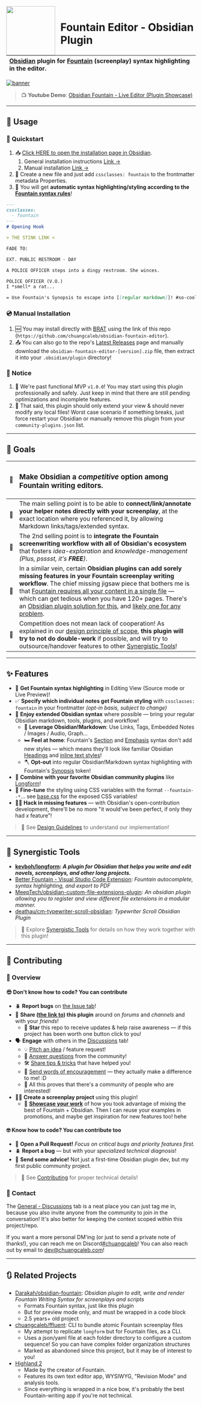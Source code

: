 <img align="left" width="130ch" style='margin-right:1em' src="./docs/assets/obsidian-fountain-editor-logo.svg"/>

# Fountain Editor - Obsidian Plugin

| **[Obsidian](https://obsidian.md) plugin for [Fountain](https://fountain.io) (screenplay) syntax highlighting in the editor.** |
| :----------------------------------------------------------------------------------------------------------------------------- |

[![banner](docs/assets/banner.png)](https://youtu.be/GORryaw32sI "Obsidian Fountain - Live Editor (Plugin Showcase)")

> 📺 **Youtube Demo**: [Obsidian Fountain - Live Editor (Plugin Showcase)](https://youtu.be/GORryaw32sI)

---

<!--
## FAQ
- What is Obsidian?
- What is Markdown?
- What is Fountain?
- Why this plugin?
-->

## 🔨 Usage

### 🏁 Quickstart

1. 📥 [Click HERE to open the installation page in Obsidian](https://obsidian.md/plugins?id=fountain-editor).
    1. General installation instructions [Link →](https://help.obsidian.md/Extending+Obsidian/Community+plugins)
    2. Manual installation [Link →](#-manual-installation)
2. 📄 Create a new file and just add `cssclasses: fountain` to the frontmatter metadata Properties.
3. 🎨 You will get **automatic syntax highlighting/styling according to the [Fountain syntax rules](https://fountain.io/syntax/)**!

```markdown
---
cssclasses:
  - fountain
---
# Opening Hook

> THE STINK LINK <

FADE TO:

EXT. PUBLIC RESTROOM - DAY

A POLICE OFFICER steps into a dingy restroom. She winces.

POLICE OFFICER (V.O.)
I *smell* a rat...

= Use Fountain's Synopsis to escape into [[regular markdown]]! #so-cool
```

<!-- DOCS: Where to start -->

### 💿 Manual Installation

1. 🆕 You may install directly with [BRAT](https://github.com/TfTHacker/obsidian42-brat) using the link of this repo (`https://github.com/chuangcaleb/obsidian-fountain-editor`).
2. 📤 You can also go to the repo's [Latest Releases](https://github.com/chuangcaleb/obsidian-fountain-editor/releases/latest/) page and manually download the `obsidian-fountain-editor-[version].zip` file, then extract it into your `.obsidian/plugin` directory!

### 📢 Notice

1. 🎉 We're past functional MVP `v1.0.0`! You may start using this plugin professionally and safely. Just keep in mind that there are still pending optimizations and incomplete features.
2. 🛟 That said, this plugin should only extend your view & should never modify any local files! Worst case scenario if something breaks, just force restart your Obsidian or manually remove this plugin from your `community-plugins.json` list.

---

## 🎯 Goals

| 📍  | <h3>Make Obsidian a _competitive_ option among Fountain writing editors.</h3>                                                                                                                                                                                                                                                                                                                                                                                                           |
| --- | :-------------------------------------------------------------------------------------------------------------------------------------------------------------------------------------------------------------------------------------------------------------------------------------------------------------------------------------------------------------------------------------------------------------------------------------------------------------------------------------- |
| 🔗  | The main selling point is to be able to **connect/link/annotate your helper notes directly with your screenplay**, at the exact location where you referenced it, by allowing Markdown links/tags/extended syntax.                                                                                                                                                                                                                                                                      |
| 🤞  | The 2nd selling point is to **integrate the Fountain screenwriting workflow with all of Obsidian's ecosystem** that fosters _idea-exploration_ and _knowledge-management_ _(Plus, psssst, it's **FREE**)_.                                                                                                                                                                                                                                                                              |
| 🧩  | In a similar vein, certain **Obsidian plugins can add sorely missing features in your Fountain screenplay writing workflow**. The chief missing jigsaw piece that bothers me is that [Fountain requires all your content in a single file](https://github.com/chuangcaleb/ffluent#purpose) — which can get tedious when you have 120+ pages. There's an [Obsidian plugin solution for this](https://github.com/kevboh/longform), and [likely one for any problem](#-synergistic-tools). |
| 🔎  | Competition does not mean lack of cooperation! As explained in our [design principle of scope](/docs/basic/design-guidelines.md#🔬-scoped), **this plugin will try to not do double-work** if possible, and will try to outsource/handover features to other [Synergistic Tools](#-synergistic-tools)!                                                                                                                                                                                  |

---

## ✨ Features

- 🎨 **Get Fountain syntax highlighting** in Editing View (Source mode or Live Preview)!
- ✅ **Specify which individual notes get Fountain styling** with `cssclasses: fountain` in your frontmatter _(opt-in basis, subject to change)_
- 🛁 **Enjoy extended Obsidian syntax** where possible — bring your regular Obsidian markdown, tools, plugins, and workflow!
  - 🧰 **Leverage Obsidian!Markdown**: Use Links, Tags, Embedded Notes / Images / Audio, Graph...
  - 🛏️ **Feel at home**: Fountain's [Section](https://fountain.io/syntax/#sections-synopses) and [Emphasis](https://fountain.io/syntax/#emphasis) syntax don't add new styles — which means they'll look like familiar Obsidian [Headings](https://help.obsidian.md/Editing+and+formatting/Basic+formatting+syntax#Headings) and [inline text styles](https://help.obsidian.md/Editing+and+formatting/Basic+formatting+syntax#Styling+text)!
  - 🪓 **Opt-out** into regular Obsidian!Markdown syntax highlighting with Fountain's [Synopsis](https://fountain.io/syntax/#sections-synopses) token!
- 🤝 **Combine with your favorite Obsidian community plugins** like [Longform](https://github.com/kevboh/longform)!
- 🔧 **Fine-tune** the styling using CSS variables with the format `--fountain--*`... see [base.css](src/styles/base.css) for the exposed CSS variables!
- 🧑‍💻 **Hack in missing features** — with Obsidian's open-contribution development, there'll be no more "it would've been perfect, if only they had _x_ feature"!

> 📖 See [Design Guidelines](docs/basic/design-guidelines.md) to understand our implementation!

---

## 🤝 Synergistic Tools

- **[kevboh/longform](https://github.com/kevboh/longform): _A plugin for Obsidian that helps you write and edit novels, screenplays, and other long projects._**
- [Better Fountain - Visual Studio Code Extension](https://marketplace.visualstudio.com/items?itemName=piersdeseilligny.betterfountain): _Fountain autocomplete, syntax highlighting, and export to PDF_
- [MeepTech/obsidian-custom-file-extensions-plugin](https://github.com/MeepTech/obsidian-custom-file-extensions-plugin): _An obsidian plugin allowing you to register and view different file extensions in a modular manner._
- [deathau/cm-typewriter-scroll-obsidian](https://github.com/deathau/cm-typewriter-scroll-obsidian): _Typewriter Scroll Obsidian Plugin_

> 📖 Explore [Synergistic Tools](docs/basic/synergistic-tools.md) for details on how they work together with this plugin!

---

## 💝 Contributing

### 👀 Overview

#### 😎 Don't know how to code? You can contribute

- 🪲 **Report bugs** on [the Issue tab](https://github.com/chuangcaleb/obsidian-fountain-editor/issues/new?assignees=&labels=%F0%9F%AA%B2+a/bug&projects=chuangcaleb/2&template=bug_report.md)!
- 📣 **Share ([the link to](https://github.com/chuangcaleb/obsidian-fountain-editor)) this plugin** around on _forums_ and _channels_ and with your _friends_!
  - 🌟 **Star** this repo to receive updates & help raise awareness — if this project has been worth one button click to you!
- 🗣️ **Engage** with others in the [Discussions](https://github.com/chuangcaleb/obsidian-fountain-editor/discussions) tab!
  - 💡 [Pitch an idea](https://github.com/chuangcaleb/obsidian-fountain-editor/discussions/categories/ideas) / feature request!
  - 🙏 [Answer questions](https://github.com/chuangcaleb/obsidian-fountain-editor/discussions/categories/q-a) from the community!
  - 🛠️ [Share tips & tricks](https://github.com/chuangcaleb/obsidian-fountain-editor/discussions/categories/tips-tricks) that have helped you!
  - 🤩 [Send words of encouragement](https://github.com/chuangcaleb/obsidian-fountain-editor/discussions/categories/general) — they actually make a difference to me! :D
  - 👥 All this proves that there's a community of people who are interested!
- ✍🏼 **Create a screenplay project** using this plugin!
  - 📸 **[Showcase your work](https://github.com/chuangcaleb/obsidian-fountain-editor/discussions/categories/showcase)** of how you took advantage of mixing the best of Fountain + Obsidian. Then I can reuse your examples in promotions, and maybe get inspiration for new features too! hehe

#### 🤓 Know how to code? You can contribute too

- 🔀 **Open a Pull Request!** _Focus on critical bugs and priority features first._
- 🪲 **Report a bug** — but with your _specialized technical diagnosis_!
- 🫱 **Send some advice!** Not just a first-time Obsidian plugin dev, but my first public community project.

> 💝 See [Contributing](/contributing.md) for proper technical details!

### 🤙 Contact

The [General - Discussions](https://github.com/chuangcaleb/obsidian-fountain-editor/discussions/categories/general) tab is a neat place you can just tag me in, because you also invite anyone from the community to join in the conversation! It's also better for keeping the context scoped within this project/repo.

If you want a more personal DM'ing (or just to send a private note of thanks!), you can reach me on Discord[#chuangcaleb](https://discordapp.com/users/199882835685801984)! You can also reach out by email to [dev@chuangcaleb.com](mailto:dev@chuangcaleb.com)!

---

## 🔃 Related Projects

- [Darakah/obsidian-fountain](https://github.com/Darakah/obsidian-fountain): _Obsidian plugin to edit, write and render Fountain Writing Syntax for screenplays and scripts_
  - Formats Fountain syntax, just like this plugin
  - But for preview mode only, and must be wrapped in a code block
  - 2.5 years+ old project
- [chuangcaleb/ffluent](https://github.com/chuangcaleb/ffluent): CLI to bundle atomic Fountain screenplay files
  - My attempt to replicate `longform` but for Fountain files, as a CLI.
  - Uses a json/yaml file at each folder directory to configure a custom sequence! So you can have complex folder organization structures
  - Marked as abandoned since this project, but it may be of interest to you!
- [Highland 2](https://www.highland2.app/)
  - Made by the creator of Fountain.
  - Features its own text editor app, WYSIWYG, "Revision Mode" and analysis tools.
  - Since everything is wrapped in a nice bow, it's probably the best Fountain-writing app if you're not technical.

